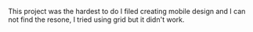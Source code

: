 This project was the hardest to do
I filed creating mobile design and I can not find the resone, I tried using grid but it didn't work.